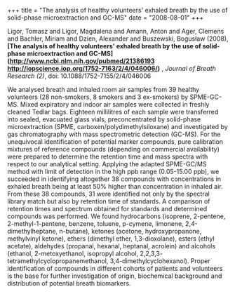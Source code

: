 +++
title = "The analysis of healthy volunteers' exhaled breath by the use of solid-phase microextraction and GC-MS"
date = "2008-08-01"
+++

Ligor, Tomasz and Ligor, Magdalena and Amann, Anton and Ager, Clemens and Bachler, Miriam and Dzien, Alexander and Buszewski, Bogusław (2008), 
**[The analysis of healthy volunteers' exhaled breath by the use of solid-phase microextraction and GC-MS](http://www.ncbi.nlm.nih.gov/pubmed/21386193 http://iopscience.iop.org/1752-7163/2/4/046006/)** ,
*Journal of Breath Research (2)*,
doi: 10.1088/1752-7155/2/4/046006

We analysed breath and inhaled room air samples from 39 healthy volunteers (28 non-smokers, 8 smokers and 3 ex-smokers) by SPME-GC-MS. Mixed expiratory and indoor air samples were collected in freshly cleaned Tedlar bags. Eighteen millilitres of each sample were transferred into sealed, evacuated glass vials, preconcentrated by solid-phase microextraction (SPME, carboxen/polydimethylsiloxane) and investigated by gas chromatography with mass spectrometric detection (GC-MS). For the unequivocal identification of potential marker compounds, pure calibration mixtures of reference compounds (depending on commercial availability) were prepared to determine the retention time and mass spectra with respect to our analytical setting. Applying the adapted SPME-GC/MS method with limit of detection in the high ppb range (0.05-15.00 ppb), we succeeded in identifying altogether 38 compounds with concentrations in exhaled breath being at least 50\% higher than concentration in inhaled air. From these 38 compounds, 31 were identified not only by the spectral library match but also by retention time of standards. A comparison of retention times and spectrum obtained for standards and determined compounds was performed. We found hydrocarbons (isoprene, 2-pentene, 2-methyl-1-pentene, benzene, toluene, p-cymene, limonene, 2,4-dimethylheptane, n-butane), ketones (acetone, hydroxypropanone, methylvinyl ketone), ethers (dimethyl ether, 1,3-dioxolane), esters (ethyl acetate), aldehydes (propanal, hexanal, heptanal, acrolein) and alcohols (ethanol, 2-metoxyethanol, isopropyl alcohol, 2,2,3,3- tetramethylcyclopropanemethanol, 3,4-dimethylcyclohexanol). Proper identification of compounds in different cohorts of patients and volunteers is the base for further investigation of origin, biochemical background and distribution of potential breath biomarkers.
